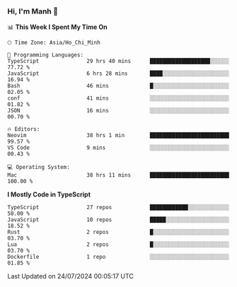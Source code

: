 ### Hi, I'm Manh 👋

<!--START_SECTION:waka-->
📊 **This Week I Spent My Time On** 

```text
🕑︎ Time Zone: Asia/Ho_Chi_Minh

💬 Programming Languages: 
TypeScript               29 hrs 40 mins      ███████████████████░░░░░░   77.72 % 
JavaScript               6 hrs 28 mins       ████░░░░░░░░░░░░░░░░░░░░░   16.94 % 
Bash                     46 mins             █░░░░░░░░░░░░░░░░░░░░░░░░   02.05 % 
conf                     41 mins             ░░░░░░░░░░░░░░░░░░░░░░░░░   01.82 % 
JSON                     16 mins             ░░░░░░░░░░░░░░░░░░░░░░░░░   00.70 % 

🔥 Editors: 
Neovim                   38 hrs 1 min        █████████████████████████   99.57 % 
VS Code                  9 mins              ░░░░░░░░░░░░░░░░░░░░░░░░░   00.43 % 

💻 Operating System: 
Mac                      38 hrs 11 mins      █████████████████████████   100.00 % 
```

**I Mostly Code in TypeScript** 

```text
TypeScript               27 repos            ████████████░░░░░░░░░░░░░   50.00 % 
JavaScript               10 repos            █████░░░░░░░░░░░░░░░░░░░░   18.52 % 
Rust                     2 repos             █░░░░░░░░░░░░░░░░░░░░░░░░   03.70 % 
Lua                      2 repos             █░░░░░░░░░░░░░░░░░░░░░░░░   03.70 % 
Dockerfile               1 repo              ░░░░░░░░░░░░░░░░░░░░░░░░░   01.85 % 
```




 Last Updated on 24/07/2024 00:05:17 UTC
<!--END_SECTION:waka-->
